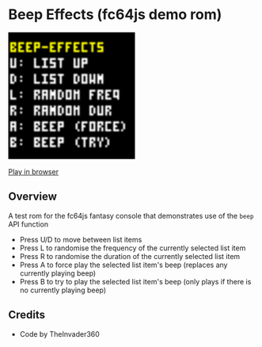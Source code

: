 # Beep Effects (fc64js demo rom)

[<img src="https://raw.githubusercontent.com/TheInvader360/fc64js/main/rom/demo/beep-effects/docs/demo.gif" width="256"/>](https://theinvader360.github.io/fc64js/rom/demo/beep-effects/)

[Play in browser](https://theinvader360.github.io/fc64js/rom/demo/beep-effects/)

## Overview

A test rom for the fc64js fantasy console that demonstrates use of the `beep` API function

* Press U/D to move between list items
* Press L to randomise the frequency of the currently selected list item
* Press R to randomise the duration of the currently selected list item
* Press A to force play the selected list item's beep (replaces any currently playing beep)
* Press B to try to play the selected list item's beep (only plays if there is no currently playing beep)

## Credits

* Code by TheInvader360

